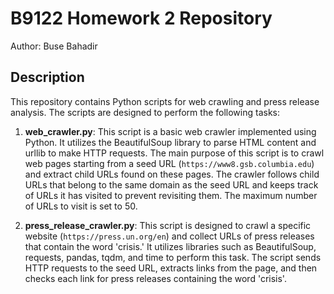 # B9122 Homework 2 Repository

Author: Buse Bahadir

## Description

This repository contains Python scripts for web crawling and press release analysis. The scripts are designed to perform the following tasks:

1. **web_crawler.py**: This script is a basic web crawler implemented using Python. It utilizes the BeautifulSoup library to parse HTML content and urllib to make HTTP requests. The main purpose of this script is to crawl web pages starting from a seed URL (`https://www8.gsb.columbia.edu`) and extract child URLs found on these pages. The crawler follows child URLs that belong to the same domain as the seed URL and keeps track of URLs it has visited to prevent revisiting them. The maximum number of URLs to visit is set to 50.

2. **press_release_crawler.py**: This script is designed to crawl a specific website (`https://press.un.org/en`) and collect URLs of press releases that contain the word 'crisis.' It utilizes libraries such as BeautifulSoup, requests, pandas, tqdm, and time to perform this task. The script sends HTTP requests to the seed URL, extracts links from the page, and then checks each link for press releases containing the word 'crisis'.
